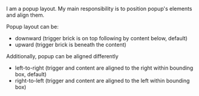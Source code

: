 I am a popup layout.
My main responsibility is to position popup's elements and align them.

Popup layout can be:
- downward (trigger brick is on top following by content below, default)
- upward (trigger brick is beneath the content)

Additionally, popup can be aligned differently
- left-to-right (trigger and content are aligned to the right within bounding box, default)
- right-to-left (trigger and content are aligned to the left within bounding box)